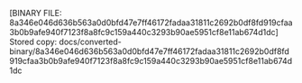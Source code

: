 [BINARY FILE: 8a346e046d636b563a0d0bfd47e7ff46172fadaa31811c2692b0df8fd919cfaa3b0b9afe940f7123f8a8fc9c159a440c3293b90ae5951cf8e11ab674d1dc]
Stored copy: docs/converted-binary/8a346e046d636b563a0d0bfd47e7ff46172fadaa31811c2692b0df8fd919cfaa3b0b9afe940f7123f8a8fc9c159a440c3293b90ae5951cf8e11ab674d1dc
